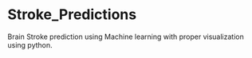 # Stroke_Predictions
Brain Stroke prediction using Machine learning with proper visualization using python.
